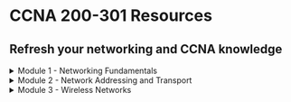 # CCNA 200-301 Resources

## Refresh your networking and CCNA knowledge

<details><summary>Module 1 - Networking Fundamentals</summary>
<p>	

# Table of Contents <a name="INDEX"></a>

1. [The OSI Model](#OSI)
2. [Network Devices](#NET)
3. [Cisco Three-Tier Network Design Model](#THREE)
4. [Cisco Two-Tier Network Design Model](#TWO)
5. [Spine-Leaf Topology](#SPINE)
6. [WAN Topologies](#WAN)
7. [SOHO Topologies](#SOHO)
8. [On-Premises and Cloud Deployments](#ONPREM)
9. [Interfaces and Cabling](#INTS)
10. [Troubleshooting Interfaces and Cabling](#TROUBLE)
11. [Review Question and Answers](#REV1)

![](/images/network1.jpg)

## The OSI Model <a name="OSI"></a> ([Back to Index](#INDEX))

## Quick Summary

<ins>Layer 7 - The Application Layer</ins>

* Delivers appropriately formatted payloads to the correct instance of an application
* Includes protocols such as HTTP, SMTP and DNS
* Information is called __data__

<ins>Layer 6 - Presentation Layer</ins>

* Converts data into different formats
* Compression and encryption handled here
* Includes formats such as MP3, JPEG and GIF
* Information is called __data__

<ins>Layer 5 - Session Layer</ins>

* Establishes and maintains communications
* Includes protocols such as PAP and RPC
* Uses requests and responses
* Information is called __data__

<ins>Layer 4 - Transport Layer</ins>

* Applies flow control and error detection and sequencing
* Includes protocols such as TCP and UDP
* Information is called __segments__

<ins>Layer 3 - Network Layer</ins>

* Responsible for logical addressing and routing
* Includes devices such as routers and Layer 3 switches
* Includes protocols such as IPv4, IPv6, IPX, OSPF and EIGRP
* Information is called __packets__

<ins>Layer 2 - Data Link Layer</ins>

* Defines how devices communicate over a network
* Responsible for managing physical addressing and switching (MAC addresses)
* Includes devices such as switches and bridges
* Includes protocols such as Ethernet, Frame Relay, Token Ring, PPP and CDP
* Information is called __frames__

<ins>Layer 1 - Physical Layer</ins>

* Defines how bits are passed over a medium
* Can be passed electronically, mechanically, optically or by radio signals
* Media includes coaxial cable, twisted-pair copper cable and fiber-optic cable
* Includes the connectors used to connect the cables to the devices
* Devices include NICs, hubs and repeaters
* Forward bits to the next hop in the network
* Inlcudes protocols such as Ethernet, USB and ADSL
* Information is called __bits__

## Application Layer

The Application Layer determines whether adequate resources exist for communication. It manages communications between apps and then directs data to the correct program

This layer is also responsible for converting data into a format that is usable by apps and directing data to the proper app window. If multiple instances exist, the layer will ensure that data is delivered to the corect app instance

Protocols used by the Application Layer include:

Protocol | Description
------------ | -------------
HyperText Transfer Protocol (HTTP) | Transfer web pages over the internet
File Transfer Protocol (FTP) | Transfer files over a network
Trivial File Transfer Protocol (TFTP) | Transfer files over a network
Dynamic Host Configuration Protocol (DHCP) | Assign IP addressing information to clients
Domain Name System (DNS) | Translate host names to IPs
Simple Mail Transfer Protocol (SMTP) | Send email messages
Post Office Protocol (POP3) | Receive email messages
Telnet | Create terminal connection to remote devices
Secure Shell (SSH) | Create a secure remote terminal connection to networked device

## Presentation Layer

The Presentation Layer is responsible for converting and representing the payload in different formats - eg. data-based, character-based, image-based, audio-based, video-based and more

Compression and encryption are often handled by this layer

Some formats used by the Presentation Layer include:

* Graphics Interchange Format (GIF)
* Joint Photographic Experts Group (JPEG)
* Motion Picture Experts Group (MPEG)
* QuickTime

## Session Layer

The Session Layer is responsible for establishing, maintaining and terminating data communications between apps or devices

Sessions are made up of requests and responses. The Session Layer identifies the data as belonging to a particular session and ensures that the requests and responses are sent back and forth between the two parties

Protocols that operate at the Session Layer include:

Protocol | Description
------------ | -------------
Password Authentication Protocol (PAP) | Authentication protocol that uses a simple user and password pair
Remote Procedure Call (RPC) | Allows clients to initiate a process that is executed on a remote server

## Transport Layer

The Transport Layer is responsible for error-free delivery of information between devices. It is also repsonsible for flow control and sequencing. The information traversing the Transport Layer is called a __segment__

Protocols that operate at the Transport Layer include:

Protocol | Description
------------ | -------------
User Datagram Protocol (UDP) | Provides connectionless, unreliable data transfer between networked computers
Transmission Control Protocol (TCP) | Provides connection-oriented, reliable data transfer between networked computers

## Network Layer

The Network Layer is responsible for logical addressing and routing on a network. Logical addressing methods include those defined by IPv4 and IPv6. The information traversing the Network layer is called a __packet__

Examples of protocols that are used at this layer include:

Protocol | Description
------------ | -------------
IPv4 | Used to uniquely identify devices on a network
IPv6 | Used to uniquely identify devices on a network
Open Shortest Path First | Link State-Routing Protocol
Enhanced Interior Gateway Routing Protocol (EIGRP) | Cisco created hybrid routing protocol

## Data Link Layer

The Data Link layer defines how devices communicate over a network. It is responsible for managing physical addressing and switching on a network. Physical (MAC) addresses are handled here. Information traversing the Data Link layer is called a __frame__

Data Link layer devices include switches and bridges

Switching is handled at the Data Link layer because switches use physical addresses to forward packets to the correct port

Some portions of the 802.11 wireless standard function at the Data Link layer and some portions at the Physical Layer

Protocols that operate at the Data Link layer include:

* Ethernet
* Frame Relay
* Point-to-Point Protocol (PPP)
* Cisco Discovery Protocol (CDP)

## Physical Layer

The Physical Layer defines how bits are passed over a medium. They can be passed electronically, mechanically, optically or by radio signals

Media can include:

* Coaxial cable
* Twisted-pair copper cable
* Fiber-optic cable

Physical layer includes the connectors used to connect the cables to the devices that operate at this layer. This layer passes bits between the Data Link layer and physical devices on a network

Examples of devices that operate at this layer are:

* Network Interface Cards (NIC)
* Hubs
* Repeaters

The devices that operate at the Physical Layer receive and forward bits to other devices without making any path determination about the bits. The devices simply forward the bits to the next hop in the network

Protocols that operate at the Physical Layer include:

* Ethernet
* Universal Serial Bus (USB)
* Asynchronous Digital Subscriber Line (ADSL)

## Network Devices <a name="NET"></a> ([Back to Index](#INDEX))

## Hubs

Hubs are multiport physical repeaters that are used to connect end-user workstations. An incoming frame is rebroadcast out __all other ports__ except the port it came in on. They are inexpensive devices that do not create separate broadcast and collision domains

Hubs do not make any forwarding decisions based on MAC address or IP address

A collision domain is a network segment where collisions can occur when frames are sent among the devices on that network segment

If 4 computers are connected to a hub, all 4 share the same bandwidth. Each device can only use a portion of the total bandwidth. Collisions can occur when frames are sent simultaneously by multiple computers attached to the hub

Ethernet devices rely on __Carrier Sense Multiple Access with Collision Detection (CSMA/CD)__ to mitigate collisions

With CSMA/CD a transmitting device listens on the network segment before it attempts to send data. If no transmissions are there, it sends data and listens to determine whether a collision occured. If a collision is detected, each transmitting device waits a random period of time before attempting to retransmit

Collision detection can function only when the devices do not attempt to transmit and receive at the same time.

Hubs are restricted to half-duplex mode meaning they cannot transmit and receive at the same time

## Bridges

Bridges use the MAC address of data recipients to deliver frames. Bridges maintain a forwarding database in which the MAC addresses of the attached hosts are stored.

When a packet is received by a bridge, the sender's MAC address is recorded in the forwarding database. If the address is also stored in the forwarding database, the packet will be sent directly to the recipient. If the address is not in the database, the packet is broadcast out all ports excluding the port it arrived on

Each host receives the packet and uses the MAC address to determine if it is for them

When the intended recipient responds to the packet, the bridge sends the reply directly to the original sender.

Bridges can be used to increase the number of collision domains - each port on a bridge creates a separate collision domain. They do not create separate broadcast domains - all devices connected to a bridge will reside in the same broadcast domain

## Switches

Switches can be used to provide network connectivity to endpoint devices. They can operate at Layer 2 or Layer 3. Layer 2 switches function similiarly to bridges. Layer 3 switches add routing functionality

Switches use information in the __data packet__ headers to forward packets to the correct ports. This results in fewer collisions, improved traffic flow and faster performance

Switches break a large network into smaller networks. Switches perform __microsegmentation__ of collision domains - this creates a separate dedicated network segment for each port

Layer 2 switches use physical addresses known as MAC addresses. They are used to carry out their primary responsibility of switching frames. Switches store known MAC addresses in a special area of memory known as the __Content Addressable Memory (CAM)__ table. The CAM table associates MAC addresses with the physical interface through which those addresses can be reached

When a switch receives a frame, it adds the source MAC to the CAM table. The switch then checks the CAM table to see if the destination MAC address is listed. If it is, it directs the frame to the appropriate port. If not, it broadcasts the frame out all ports except the port it arrived on

If 4 computers are connected to a switch, each computer will reside in its own collision domain. All 4 computers can send data to the switch simultaneously

Because switches forward broadcasts, all devices connected to a Layer 2 switch will reside within a single broadcast domain. Layer 3 switches can use VLANs to separate the broadcast domains

## Routers

Routers are used to forward packets between computer networks. Routers create separate broadcast domains. Devices connected to a router reside in a separate broadcast domain. A broadcast that is sent on one network segment attached to the router will not be forwarded to any other network

Layer 3 switches share many features and capabilities with routers

Routers make path decisions based on logical addresses such as IP addresses. Routers store IP address information in a routing table. The routing table is stored in a special section of memory known as the __Ternary CAM (TCAM) table__. The TCAM table is used to provide wire speed access to data for queries. The TCAM table can provide a non-exact match for a particular query

Routers can implement multiple TCAM tables - commonly used to facilitate the implementation of access control list (ACL) rules, Quality of Service (QoS) rules, etc...

When a router receives a packet, it forwards the packet to the destination network based on information in a routing table. 

If a router receives a packet that is destined for a remote network that is not listed in the table and neither a static default router nor a gateway of last resort has been configured, the packet is dropped and an ICMP Unreachable Error is sent to the interface it was received on

## Servers

Many different types of network servers and various functions associated with them. Servers can either be a specific piece of hardware or a software program - typically set up to provide specific services to a group of other computers on a network

Servers provide a centralized way to control, manage and distribute a variety of technologies - simple data files, applications, security policies, network addresses

Some examples of services include:

Server | Description
------------ | -------------
File Servers | Can configure a file server to allow users to access shared files/folders, used as a central storage location
Domain Servers | Manages resources that are available on the domain, used to configure access and security policies for users
Print Servers | Provides access to a limited number of printers to many computer users rather than a local printer for each PC
DHCP Servers | Automatically provide IP addresses to client computers, clients can connect to the server and automatically get an IP
Web Servers | Allows customers to access your company website, typically contain content that is viewable in a browser
Proxy Servers | Intermediary between browser and internet. When computers connect to the internet, the computer first connects to the proxy server. The proxy performs one of the following actions - forwards traffic, blocks traffic, returns cached webpage

## Endpoints

Endpoints are also known as hosts. Individual computing devices that access the services available on the network - could be a PC, PDA, laptop, thin client or terminal

Endpoints act as the user interface at which the user can access the data or other devices available on a network

## Next-Generation Firewalls and IPS Devices

Firewalls are devices that filter packets inbound from untrusted networks. Typically a firewall filters packets without analysis

Cisco Adaptive Security Appliances (ASAs) are next-generation, multifunction appliances that can provide firewall, virtual private network (VPN), intrusion prevention, and content security services

An IPS is a device that detects and can automatically mitigate network intrusion attempts - can determine whether a given packet might be malicious and can take various actions

## WAPs

WAPs are devices that enable wireless clients to connect to a wireless LAN (WLAN) - using radio frequency (RF) communication

WAPs are available in single-band or dual-band form. WAPs that are designed for modern versions of the IEEE 802.11 standard are typically dual-band WAPs

One band operates at 2.4GHz frequency while the other operates at 5GHz frequency

## Controllers

Controllers manage other network devices - including Cisco DNA Controller and wireless LAN controllers (WLCs)

Cisco DNA is a software-centric network architecture that uses a combination of Application Programming Interfaces (APIs) and a graphical user interface (GUI) to simplify network operations

Cisco DNA Controller is the central component of a Cisco Software-Defined Access (SDA) network - Cisco SDA is a Cisco developed means of building local area networks (LANs) by using policies and automation

Whereas autonomous WLANs required that each AP handle both traffic and management functions, Cisco Unified Wireless Networks use WLCs to centralize security configurations among APs and to provide mobility services at both Layer 2 and Layer 3

WLCs provide user authentication, RF management, security and policy enforcement and QoS to lightweight APs (LAPs). A LAP requires a WLC to function

If WLC becomes unavailable, the LAP will reboot and drop all client association until the WLC becomes available or until another WLC is found on the network

A LAP communicates over Lightweight Access Point Protocol (LWAPP) to establish two tunnels to its associated WLC - one tunnel for data and one tunnel for control traffic. Traffic sent through data tunnel is not encrypted. Traffic sent through control tunnel is encrypted

## Cisco Three-Tier Network Design Model  <a name="THREE"></a> ([Back to Index](#INDEX))

## The Core Layer

The Core Layer provides the fastest switching path in the network. It is commonly referred to as the network backbone and is primarily associated with low latency and high reliability

## The Distribution Layer

The Distribution Layer provides router filtering and interVLAN routing. Management ACLs and IPS filtering is typically implemented at distribution layer. The Distribution layer also serves as an aggregration point for access layer network links

Because the Distribution layer is the intermediary between the Access layer and Core layer, it is an ideal place to enforce security policies and perform tasks that involved packet manipulation. Summarization and next-hope redundancy are performed at this layer

## The Access Layer

The Access layer provides Network Admission Control (NAC) - NAC is a Cisco feature that prevents hosts from accessing the network if they do not comply with organizational requirements

NAC Profiler automates NAC by automatically discovering and inventorying devices attached to the LAN

This layer serves as a media termination point for servers and endpoints. The Access layer is an ideal place to perform user authentication and port security

The Access layer typically consists of OSI Layer 2 switches only - when packets must be routed, it is first sent to a L3 device in the distribution layer. Some designs employ L3 switches in the access layer which moves the demarcation between L2 and L3 switching to the access layer

## Cisco Two-Tier Network Design Model <a name="TWO"></a> ([Back to Index](#INDEX))

This model is sometimes referred to as the Collapsed-Core Network Design Model. The functionality of the core layer is collapsed into the distribution layer. The functionality of the core layer is provided by the distribution layer and a distinct core layer does not exist

The Distribution layer infrastructure must be sufficient to meet the design requirements

## Spine-Leaf Topology <a name="SPINE"></a> ([Back to Index](#INDEX))

Spine-Leaf topologies are generally seen in data centers more than organizations. Spine-Leaf topologies are two-tier, partial-mesh network architectures

Every lower-tier leaf switch connects to every top-tier spine switch. Leafs and spines are not connected to one another

Spine switches connect to the network backbone. If link oversubscription occurs, a new spine switch can be added and connections to every leaf switch can be established. Leaf switches connect to nodes such as servers. When port capacity becomes a problem with addition of new servers, a new leaf can be added and connections to every spine switch can be established

Because spines have connections to every leaf, the scalability of the fabric is limited by the number of ports on the spine node and not by the number of ports on the leaf node

Redundant connections between a spine and leaf pair are unnecessary because the nature of the topology ensures that each leaf has multiple connections to the network fabric - each spine requires only a single connection to each leaf node

Spine and leaf nodes create a scalable network fabric that is optimized for east-west data transfer - typically traffic between an application server and its supporting data services (databases, file servers)

Spine-leaf enables nonlocal traffic to pass from any ingress leaf interface to any egress leaf interface through a single, dynamically selected spine node

Because every traffic flow must pass through no more than two network hops, throughput and latency become much more even and predictable

## WAN Topologies <a name="WAN"></a> ([Back to Index](#INDEX))

A WAN (Wide-Area Network) is a network that covers a large geographical area. A WAN is spread across multiple cities or countries for example the Internet

Geographically dispersed LANs are typically connected together by a WAN. WAN connectivity is generally supplied by a service provider. Customers can connect LANs by tunneling traffic securely over the WAN, often via a site-to-site VPN. ISPs routers and switches are invisible to the customer LAN

Older WAN technologies include T1 and T3 leased lines which provide point-to-point connectivity. Frame Relay and Asynchronous Transfer Mode (ATM) provide point-to-multipoint connectivity

Newer WAN technologies include Multiprotocol Label Switching (MPLS) and Metro Ethernet

## SOHO Topologies <a name="SOHO"></a> ([Back to Index](#INDEX))

SOHO stands for Small Office/Home Office which is a small LAN or WLAN with one or more computers.

LAN or WLAN is connected to a service provider network typically over satellite, Digital Subscriber Line (DSL), cable and fiber to the Internet. Satellite and DSL are older/slower technologies. Cable and fiber are faster technologies

## On-Premises and Cloud Deployment <a name="ONPREM"></a> ([Back to Index](#INDEX))

On-premise deployments involved purchasing, configuring and maintaining the deployment at the local level. The organization has full control over the network but it does increase the costs

Cloud deployments are owned/maintained by cloud hosting providers. The provider has control over both hardware and software. Some of the noted benefits are:

* It has a lower upfront cost
* No hiring or training is required

There are also downsides which include:

* Requires monthly usage fee
* Less likely to offer an organization more customization and control

Cloud deployments have decreased operational costs but can increase risks. When the internet service is interrupted, access to resources is also interrupted and confidential data might be stored on a third-party server

The National Institute of Standards and Technology (NIST) defines three service models:

1. Software as a Service (SaaS)
2. Platform as a Service (PaaS)
3. Infrastructure as a Service (IaaS)

### Software as a Service (SaaS)

SaaS enables a consumer to access applications that are running in cloud infrastructure - it does not enable the consumer to manage the cloud infrastructure or configure the provided apps

SaaS exposes the least amount of consumer's network to the cloud and the least likely to require changes to the consumer's network design. A company uses SaaS when it licenses a service provider's office suite and email service and delivers it to end users through a browser

SaaS providers use an Internet-enabled licensing function, a streaming service, or a web app to provide users with software that could otherwise be used locally

Web-based email clients are examples of Saas including:

* Microsoft Office 365
* Google Drive
* iCloud

### Platform as a Service (PaaS)

PaaS provides a consumer with a bit more freedom than SaaS - it enables the consumer to install and possibly configured provider-supported apps in the cloud infrastructure

Companies that use a provider's deployment tools or API to deploy specific cloud-based applications or services is using PaaS. An organization could use a third party's MySQL database and Apache services to build a cloud-based customer relationship management platform (CRM)

### Infrastructure as a Service (IaaS)

IaaS provides the greatest degree of freedom by enabling a consumer to provision processing, memory, storage, and network resources within the cloud infrastructure. It also enables a consumer to install OSs and applications but cloud infrastructure remains under the control of the service provider

Companies use IaaS when it hires a service provider to deliver cloud-based processing and storage that houses multiple physical or virtual hosts that can be configured in a variety of ways

Suppose a company wants to establish a web server farm by configuring multiple Linux Apache MySQL PHP (LAMP) servers. The company could save hardware costs by virtualizing the farm and using a provider's cloud service to deliver the physical infrastructure and bandwidth for the virtual farm

Control over the operating system, software and server configuration would remain the responsibility of the organization but control of the physical infrastructure and bandwidth would be the responsibility of the service provider

Another example of IaaS is using a third party's infrastructure to host corporate DNS and DHCP servers

## Interfaces and Cabling <a name="INTS"></a> ([Back to Index](#INDEX))

Cisco routers support a variety of physical interfaces. Cisco offers fixed-configuration routers and modular routers. Fixed-configuration routers have limited number of integrated interfaces and do not support additional interfaces - makes them suite for SOHO implementations. Modular routers generally come with a small number of integrated LAN interfaces but offer expansion slots

### Copper Cables

Copper wires are used to transmit data as electrical signals. Ethernet, Token Ring, Copper Distributed Data Interface (CDDI) networks all use copper cabling to transmit data

Most modern Ethernet networks use copper unshielded twisted-pair (UTP) cables. These cables are inexpensive, easy to install and support speeds of up to 1Gbps but should be no more than 100 meters in length. UTP cables are segregated into different category ratings

Minimum rating of Cat3 is required to achieve a data transmission of up to 10Mbps - also known as 10BaseT Ethernet

Minimum rating of Cat5 is required to achieve data of 100Mbps - known as Fast Ethernet or 10BaseTX Ethernet or 1Gbps which is known as Gigabit Ethernet or 1000BaseT Ethernet

Coaxial cables support longer segment runs than UTP cables but most modern networks no longer use coaxial cables

### Connecting UTP with RJ-45

UTP cables contain 4 pairs of colour-coded wires:

1. white/green and green
2. white/blue and blue
3. white/orange and orange
4. white/brown and brown

The 8 wires must be crimped into the 8 pins within an RJ-45 connector. The pins in the RJ-45 connector are arranged in order from left to right

In a typical Ethernet or Fast Ethernet cabling scheme, the wires that are connected to Pins 1 & 2 transmit data and the wires connected to Pins 3 & 6 receive data

Gigabit Ethernet transmits and receives data on all 4 pairs of wires

There are 2 different Telecommunications Industry Association (TIA) wire termination standards for an RJ-45 connector - T568A & T568B

The T568A standard is compatible with Integrated Services Digital Network (ISDN) cabling standards

The T568B standard is compatible with a standard established by AT&T

Wires used for transmit and receive in one standard are inverse in the other

The T568A Standard:

* uses the white/green and green wires for Pins 1 & 2
* uses the white/orange and orange wires for Pins 3 & 6

The T568B Standard:

* uses white/orange and orange wires for Pins 1 & 2
* uses white/green and green wires for Pins 3 & 6

The white/blue and blue and white/brown and brown wires are typically connected to the same pin regardless of standard

### Understanding Straight-Through and Crossover Cables

There are times when you should use T568A on one side and T568B on the other side. A crossover cable uses a different standard at each end - used to connect two workstations, two switches, two routers over the same cable or any of the same two devices

Dissimiliar Ethernet devices such as router and switch, switch and workstation must be connected with a straight-through Ethernet cable - uses the same pinout standard at each end

If two dissimiliar devices are connected with a straight-through, the transmit pair on one end is connected to the receive pair on the other. If two similiar devices are connected with a straight-through, the transmit pins on one end are connected to the transmit pins on the other which means no communication

Because Gigabit Ethernet uses all 8 wires of a UTP cable, the crossover pinout for a cable that is to be used over a Gigabit connection is slightly more complex than an inverse T568-standard

In addition to inverting the transmit/receive wires, the white/blue and blue wires on one end should be inverse to the white/brown and brown wires on the other end

### Serial Cables

Serial cables are also copper cables but are not commonly used anymore. Most service provider equipment has transitioned to Ethernet and fibre-optic cables

Cisco devices support five types of serial cables. Most commonly used serial cable is a 25-pin EIA/TIA-232 cable with a DB-25 conenctor at the end.

One end of a serial cable is the Data Communications Equipment (DCE) end and the other is the Data Terminal Equipment (DTE) end. The DCE end provides clocking to the DTE end - if clock rate is not configured on the DTE end, physical connectivity cannot be established

### Fibre-Optic Cables

Fibre-optic cables transmit data as pulses of light. These cables are not susceptible to radio frequency interference (RFI) or electromagnetic interference (EMI)

Implementing fibre-optic cables can be useful in buildings that contain sources of electrical or magnetic interferences. Fibre-optic cables are also useful for connecting buildings that are electrically compatible

Fibre-optic supports greater bandwidth and longer segment distances - commonly used for network backbones and high-speed data transfer. They can be used to create Fibre Distributed Data Interface (FDDI) LANs - 100Mbps dual-ring LANs

Cisco devices do not require fibre-optic cable connections to communicate with each other

Fibre-optic cost a lot more than copper UTP, shielded twisted-pair (STP) or coaxial cables

### Fibre-Optic Cable Types

There are two main types of Fibre-Optic cables:

1. Multimode Fibre (MMF)
2. Single-Mode Fibre (SMF)

<ins>__MultiMode Fibre__</ins>

MMF can use a 62.5 micron core and wavelength of 850 nanometers. They are typically used for distances less than 2km

When light is transmitted through a fibre-optic cable, light is only propogated by the fibre core at certain angles or modes. The light transmitted into the core of an MMF cable is typically in the 850-nm or 1300-nm frequency range

Because MMF has a relatively large core that permits many different angles of light, the signal becomes dispersed over great distances - this dispersion effectively limits the usable distance of MMF to 2km

MMF is typically used in campus designs that require at least 1Gbps of bandwidth and network runs that are less than 2km

<ins>__Single-Mode Fibre__</ins>

SMF typically uses a 9-micron core. Light transmitted into the core is typically in the 1310nm or 1350nm frequency range

Because SMF has a small core that permits very few angles of light, the signal does not become very dispersed over great distances - enables network runs of 80km or more

Typically used in campus designs that require at least 10Gbps of bandwidth and network runs that are greater than 2km

### Fibre-Optic Cable Connections

Older cables use ST and SC connectors. Older ST connector is round, spring-loaded connector. SC connector is square-shaped that snaps into its receptacle. SC is available in both single and duplex variables

Newer fibre-optic cables can also use LC or MT-RJ connectors

LC connectors are small form factor connectors that are available in both single and duplex varieties. They snap into their receptacle and are half the size of SC connectors

MT-RJ connectors look like miniature RJ-45 Ethernet copper connectors. They provide duplex interface in a single connector

### PoE

PoE provides in-line power for connected IP phones and WAPs over the same cable that varries voice and data traffic. PoE eases VoIP and WLAN implementations because you are not limited to installing devices next to existing power sources - as long as there is a network jack, the device can draw power from the network cable

A Cisco Catalyst switch can provide power to both Cisco and non-Cisco devices that support either IEEE 802.3af standard, the IEEE 802.3at standard or the Cisco prestandard method

For a Catalyst switch to succesfully provide power, both the switch and device must support the same PoE method. After a common PoE method is determined, CDP messages are sent between Catalyst switches and Cisco devices can further refine the amount of allocated power

802.3af standard divides power requirements into the following classes:

* Class 0: 0.44 - 12.94W
* Class 1: 0.44 - 3.83W
* Class 2: 3.84 - 6.49W
* Class 3: 6.49 - 12.95W

Class 0 is the default PoE level - devices classified as such will draw as much power as they need

The 802.3at PoE Plus standard adds a fourth class, Class 4, which is used for high-power PoE devices - class 4 provides 12.95W to 25.50W of power

Cisco Catalyst switches monitor and police PoE ports. If a device attempts to draw more power than a port is configured to provide, a syslog message is issued and port shutdown and enters the error-disabled state

## Troubleshooting Interfaces and Cabling <a name="TROUBLE"></a> ([Back to Index](#INDEX))

### Excessive Noise

Excessive Noise is a problem that can cause tranmissions errors. Noise errors are caused by a physical media problem. A damaged cable or wrong cable type could cause excessive noise errors to occur

Excessive noise errors are detectable by viewing output from the __show interfaces__ command - a high number of Cyclic Redundancy Check (CRC) errors along with a low number of collisions can indicate noise issues

NOTE: INSERT IMAGES

### Collisions

Too many collisions can cause network congestion due to packets being retransmitted as a result of the collisions

Malfunctioning NICs in hosts can cause jabber on the network which causes collisions. Too many devices on one network can also cause collisions and duplex mismatch errors between devices can cause collisions

Resolving collision errors may involve:

* Replacing NICs in client computers
* Creating additional network segments
* Reconfigurating duplex settings

Number of collisions that occur on an interface can be viewed using the __show interfaces__ command - high number of collisions could indicate transmission problems on the network

NOTE: INSERT IMAGES

### Late Collisions

A late collision is a collision that occurs after the 512th bit (64th byte) of a frame that has been transmitted. The amount of time it takes to sends the first 512 bits of a frame is dependent on the network technology:

* 51.2 microseconds to send 512 bits over a 10-Mbps Ethernet segment
* 5.12 microseconds to send 512 bits over a 100-Mbps Ethernet segment

Late collisions can occur as a result of:

* Duplex mismatch errors
* Network segment that extends farther than the cable length supports

Number of late collisions that occur on an interface can be viewed via __show interfaces__ command - show under the late collisions counter

NOTE: INSERT IMAGES

### Duplex Mismatch

Duplex mismatch errors can cause a number of problems:

* Intermittent connectivity
* Performance problems
* High number of collisions
* Late collisions

Duplex mismatch occurs when the ends of a network link are configured with different duplex settings - both ends need to be configured with the same duplex setting

One symptom of mismatch is the half-duplex side will report late collisions. The full duplex side will report runts, frame check sequences (FCS) and alignment errors

Duplex mismatches can sometimes be difficult to diagnose. If you suspect that a duplex mismatch error is causing network problems, use the __status__ parameter of the __show interfaces__ command - this verifies the duplex settings for all interfaces on a device

NOTE: INSERT IMAGES

The __a-__ indicates autonegotiation. Autonegotiation is a method of electrical signaling between interfaces to enable the automatic configuration of speed and duplex settings on an interface

If one side of the link is statically configured, the autonegotiation-enabled side will attempt to operate at the fastest speed supported - the speed field for autonegotiated port will display auto

Setting autonegotiation on only one side of a link can cause configuration problems on the link - it is not possible to statically configured the duplex settings of a port unless the port speed is statically configured first

### Speed Mismatch

Speed mismatch errors can prevent an interface from sending and receiving traffic. A speed mismatch occurs when one end of a network link is configured to use a different speed than the other end - the link between the two would not be able to be established and remain in a down state

You can explicitly configure the speed setting on an interface or autonegotiate it - you are allowed to have one end autonegotiate and one statically configured

In the case where one is static and one is autonegotiated, the autonegotiating port can identify the other port link's speed by the eletrical signal sent by the port

Prevent a speed mismatch from occuring by ensuring that at least one end of a link is configured to autonegotiate the speed settings

NOTE: INSERT IMAGES

### Understanding the OSI Model to Troubleshoot Networks

There are 3 main techniques for troubleshooting using the OSI Model:

1. Bottom Up 
2. Top Down
3. Divide and Conquer

### Bottom Up Troubleshooting Technique

The Bottom Up Technique starts at the Physical layer of the OSI model and works through each layer upward. Typically start troubleshooting by checking the cable is plugged in correctly then check and verify the network card, then IP address, etc...

### Top Dowm Troubleshooting Technique

The Top Down Technique starts at the Application layer of the OSI model and works through each layer downward. Typically start troubleshooting by examining or restarting the network apps

### Divide and Conquer Technique

The Divide and Conquer Technique starts at the Network layer and works either up or down the model depending on the outcome of different tests

NOTE: INSERT IMAGES

### Troubleshooting Physical Layer Connectivity

To troubleshoot the Physical layer, begin by verifying that physical connectivity exists between the router and ISP. There are several ways to verify physical connectivity:

* First, simply examine the cable
* Second, connect to the router and issue the __show interfaces__ command

When issued without parameters, the __show interfaces__ command displays information about each of the interfaces. An interface status of up indicates that the physical interface is working properly. An interface status of down indicates the presence of a Layer 1 issue

Examples of Layer 1 issues include:

* A faulty interface
* A broken cable
* An incorrect cable

You should use a crossover cable to connect the Ethernet interfaces of two similiar devices
You should use a straight through cable to connect two dissimiliar devices

If the interface is in the administrative down state, issue the __no shut__ command

The __show interfaces__ command provides stats that can help diagnose other Layer 1 problems. Many CRC errors on an interface could be indicative of a bad cable. A high number of input/output queue drops could indicate that the router hardware is unable to efficiently process the volume of traffic being sent to the router

Some Cisco configuration mistakes can create Physical layer problems. The DCE end of a serial connection provides clocking information to the DTE end. If the correct clock rate is not set on the DTE interface, physical connectivity cannot be established. You can use the __show controllers serial__ command to determine which end

Ethernet interfaces require that the duplex configuration matches on each end of the link - either full-duplex or half-duplex. Full Duplex means data is being sent from one pair of wires and received by using a different pair of wires which prevents collisions from occuring and enables both ends of a link to transmit and receive information simultaneously

Most modern devices automatically negotiate the duplex settings for Ethernet, FastEthernet and GigabitEthernet interfaces. Duplex mismatches can still occur if the duplex command is manually configured with different nodes on each end. If a high number of collisions are displayed in the output of the __show interfaces__ command, a duplex mismatch could be it

The speed of an interface is also automatically negotiated on modern devices - a Full Duplex Gig interface that is connected to a Full Duplex Fast interface will negotiate a speed of 100Mbps. If the speed command is issued on each side of the link and the speeds do not match, no link is established

A Fast interface that is manually configured to a speed of 100Mbps will not link with a Gig interface that is manually configured to a speed of 1000Mbps

Cisco recommends manually configuring speed and duplex settings on links to devices that are not likely to change or be moved. For most devices automatic negotiation of speed and duplex should be allowed to occur

### Troubleshooting Data Link Layer Connectivity

The __show interfaces__ command is also good for verifying the Data Link Layer components. A Layer 2 protocol is required to transmit information from one interface to another. Protocols that operate at the Data Link layer include:

* Ethernet
* PPP
* High-Level Data Link Control
* Frame Relay


The Line Protocol which is the Data Link layer protocol is in the up state. The Layer 2 protocol must match on each end of a link for connectivity to be established

An interface status of up combined with a line protocol status of down indicates the presence of a Layer 2 problem

Some examples of Data Link layer problems include:

* Mismatched encapsulation between linked serial interfaces
* Clocking errors
* Lack of keepalive messages

Verify the Layer 2 encapsulation method by examining the __show interfaces__ command. By default, a Cisco serial interface is configured to use HDLC encapsulation

The __show interfaces__ command is useful for verifying maximum transmission unit (MTU) configured on an interface. The MTU is the largest frame a device can transmit - sometimes also used to describe the largest packet that a router can forward

The default MTU for an Ethernet frame is 1500 bytes. Because an IP packet has a 20 byte header, the largest IP payload that can be carried in an Ethernet frame is 1480 bytes

If a frame exceeds the MTU of a link, the frame will be fragmented if possible or discarded if the DO-NOT-FRAGMENT bit is set

### Troubleshooting Network Layer Connectivity

Troubleshooting Layer 3 is the most involved task in troubleshooting router connectivity. Network Layer troubleshooting requires the verification of correct IPv4 and IPv6 network addressing - must understand IPv4 and VLSM and IPv6 addressing

Network Layer troubleshooting might involve the examination of routing tables and routing protocol configurations or default gateway configurations

## Review Questions <a name="REV1"></a> ([Back to Index](#INDEX))

<ins>Review Question 1</ins>

How do spines and leafs connect in a spine-leaf topology?

1. Each leaf must connect to every spine
2. Each leaf must connect to at least two spines
3. Each spine must connect to every other spine
4. Each leaf must connect to every other leaf

<details><summary>Review Question 1 Answer</summary>
<p>
	
The answer is __1__

Explanation:

In a spine-leaf topology, each leaf must connect to every spine. In addition, each spine must connect toe very leaf. A spine-leaf topology is a two-tier network architecture in which every lower-tier leaf switch connects to every top-tier spine switch. However, leafs and spines are not connected to each other

</p>
</details>

<ins>Review Question 2</ins>

Which of the following cloud computing service models provides the least management control to the consumer?

1. IaaS
2. PaaS
3. SaaS

<details><summary>Review Question 2 Answer</summary>
<p>
	
The answer is __3__

Explanation:

SaaS is the cloud computing service model that provides the least management control to the consumer. It enables a consumer to access applications that are running in the cloud infrastructure but does not enable the consumer to manage the cloud infrastructure or configure the provided applications
	
</p>
</details>

<ins>Review Question 3</ins>

An interface has a status of up combined with a line protocol status of down. At which of the following layers does the problem most likely exist?

1. at the Physical Layer
2. at the Data Link Layer
3. at the Network Layer
4. at the Transport Layer


<details><summary>Review Question 1 Answer</summary>
<p>
	
The answer is __2__

Explanation:

An interface status of up combined with a line protocol of down most likely indicates the presence of a L2 problem. Examples of L2 problems include mismatched, encapsulation between serial links, clocking errors, lack of keepalive messages. 
	
</p>
</details>

</p>
</details>

<details><summary>Module 2 - Network Addressing and Transport</summary>
<p>	

## NOTE: This module skips over some subnetting information as it is assumed you know it by now. If you need a refresher, please click [here](https://www.google.com)

# Table of Contents <a name="INDEX2"></a>

1. [Summary](#SUMMARY)
2. [Layer 2 Addressing](#L2ADD)
3. [Layer 3 Addressing](#L3ADD)
4. [Differences Between IPv4 and IPv6](#DIFF46)
5. [Differences Between IPv4 and IPv6 Headers](#DIFFHEADERS)
6. [IPv6 Address Composition](#IPV6COMP)
7. [IPv6 Prefixes](#IPV6PREFIX)
8. [IPv6 Address Types](#IPV6TYPES)
9. [Global Unicast Addresses and Route Aggregration](#GLOBUNI)
10. [EUI-64 Interface IDs](#EUI64ID)
11. [Stateful and Stateless Address Configuration](#STATEADD)
12. [Using IPv6 in an IPv4 World](#IPV4WORLD)
13. [Verifying Layer 3 Addressing](#VERL3)
14. [Layer 4 Addressing](#L4ADDRESSING)
15. [Review Questions](#REV2)

![](/images/network2.jpg)

## Summary <a name="SUMMARY"></a> ([Back to Index](#INDEX2))

Addresses are used to send messages between communicating devices at Layer 2, Layer 3 and Layer 4 of the OSI model. Communication on Ethernet networks use 48-bit MAC addresses at Layer 2. MAC addresses are assigned by manufacturer and cannot typically be changed.

IPv4 and IPv6 are predominantly used on Ethernet networks at Layer 3. IPv4 addresses have 32 bits and IPv6 addresses have 128 bits

UDP and TCP port numbers are used to determine services at Layer 4. UDP is a connectionless protocol while TCP is a connection-oriented protocol

## Layer 2 Addressing <a name="L2ADD"></a> ([Back to Index](#INDEX2))

Layer 2 addresses are created and assigned to devices when the device is manufactured. They have a combination of a manufacturing code assigned by the IEEE and a unique code to each unit.

The addresses are encoded in the hardware of each device commonly referred to as Burned In Addresses (BIA) and cannot be changed. Many devices allow the user to configure an alternate address in addition to the BIA. The Layer 2 address is part of each physical device

### Ethernet Overview

When two devices send data simultaneously, a collision occur - both devices wait a random amount of time before attempting to resend,  When many devices are connected to one or more hubs to form a large collision domain, collisions are more likely to occur. Switches divide collision domains so collisions are less likely to occur

Full-duplex Ethernet networks do not use any method to control media access - devices configured for full-duplex operation can simultaneously send and receive data. Because Full-duplex devices can send data as soon as they are ready, CSMA/CD is not required

Switches are capable of full or half duplex operations while hubs can only operate in half duplex mode

### Ethernet Frames

An Ethernet Frame typically consists of seven fields in the following order:

1. A 7-byte preamble field
2. A 1-byte start-of-frame (SOF) field
3. A 6-byte destination address field
4. A 6-byte source address field
5. A 2-byte type field
6. A data field in the range from 46 through 1500 bytes
7. A 4-byte Frame Check Sequence (FCS) field

The first 5 fields are known as the __Ethernet Header__

* The __Preamble__ field is used to notify receiving hosts that a frame is being sent
* The __SOF__ field is used for synchronization with other hosts on the LAN
* The __Destination Address__ field contains the MAC address of the host which the data is intended for
* The __Source Address__ field contains the MAC address of the host sending the data

The major difference between an Ethernet header and an 802.3 header is the 2-byte field that ends each header. An Ethernet header contains a 2-byte length field that stores the number of bytes that are contained in the frame's data field. An 802.3 header uses a type field to indicate the protocol that is intended to receive the frame's data after processing

In both Ethernet and 802.3 frame formats, a __payload__ field of a size in the range from 46 to 1500 bytes follow the header. An 802.3 frame stores both an 802.2 header and its payload in that field. An Ethernet frame contains only the payload in the equivalent field

Both 802.3 and Ethernet frames end with an FCS field. The FCS field is a 4-byte cyclic redundancy check (CRC) that is intended to enable a frame's receiver to determine whether the frame has been corrupted in transit - the FCS is calculated based on the value of every other field in the frame

### MAC Addresses

MAC addresses are written in hexadecimal format. A MAC address is composed of six 8-bit octets or bytes for a total of 48 bits of data in the entire address.

The most significant bytes are at the beginning and are transmitted first. Bytes decrease in significance as you move through the address to the least significant octet at the end.

The first three octets represent the Organizationally Unique Identifier (OUI) which is assigned by the IEEE to identify the manufacturer. The last three octets represent the unique NIC-specific identifier assigned to the device

The significance of each octet follows the same rule of the overall address - most significant bit on the left, least significant bit on the right. When transmitted, a bit differs from a byte in that the least significant bit of a byte is transmitted first

The two least significant bits of the most significant byte of a MAC address are used as indicator flags. The least significant bit of the most significant byte is where a MAC address is designated as __unicast__ or __multicast__ - 0 means unicast and 1 means multicast

The second least significant bit is used to designate whether the MAC address is globally administered by IEEE and carries an OUI or is locally administered - O means OUI and 1 means Locally Administered

## Layer 3 Addressing <a name="L3ADD"></a> ([Back to Index](#INDEX2))

Layer 3 addresses are assigned to devices that use IP to exchange data on a network. IP is a route protocol

Routed protocols define the way information is packaged and sent from one network to another. They do not determine the path from source to destination - that is handled by routing protocols. Routed protocols simply address the packet of information and allow the routing protocols to determine the path

The purpose of Layer 3 addresses is to pinpoint the location of a device in the network. Layer 3 addresses assigned by network administrators to a particular device. Addresses can be reused when a device is upgraded or removed

There are two categories of IP addresses:

* Public
* Private

Public IPs are globally unique addresses that are assigned by IANA to large companies and ISPs. Private IPs are locally unique addresses that are not routable over public networks but are used in internal networks

### IPv4 Overview

IPv4 supports:

* Unicast
* Multicast
* Broadcast

A basic IPv4 header without options is 20 octets - 20 bytes or 160 bits. The header contains the following:

* Version - 4 bit field specifying IP version (v6 or v4)
* IP Header Length (IHL) - 4 bit field specifying number of 32-bit sections (words) in the header
* Type of Service - 9 bit field indicating the importance of a packet by specifying the quality of service desired
* Total Length - 16 bit field indicating number of bytes/octets in entire IP packet
* Identification - 16 bit field identifying the current packet and used to reassemble packet fragments
* Flags - 3 bit field used to control fragmentation
* Fragment Offset - 13 bit field indicating the position of data in a fragmented paccket so reassembled correctly
* Time To Live (TTL) - 8 bit field acting as countdown timer and discarded when it reaches zero
* Protocol - 8 bit field specifying upper-layer protocol that should process the packet after IP processing
* Header Checksum - 16 bit field used to verify the integrity of the IP header
* Source Address - 32 bit field specifying source IP
* Destination Address - 32 bit field specifying destination IP
* Options - variable length field that specifies other assorted IP options such as security and source routing parameters

Data is part of the IP packet but not part of the header

Because an IP is a 32 bit number, the range of possible values is limited to 2^32 unique addresses - some IP ranges are set aside for specific purposes

<ins>Loopback Addresses</ins>

All addresses in the 127.0.0.0/8 network are reserved for testing purposes

<ins>Private IP Addresses</ins>

10.0.0.0/8, 172.16.0.0/12 and 192.168.0.0/16 are not routable across the Internet but NAT can be used to translate private IPs to public IPs

<ins>Automatic Private IP Addresses (APIPA)</ins>

169.254.0.0/16 addresses are __link-local__ private addresses randomly generated when client cannot obtain IP via DHCP

<ins>Multicast Addresses</ins>

224.0.0.0/4 addresses are used to send a single stream of data to multiple devices
224.0.0.1 multicast address is the all hosts address (sends multicast to all hosts on a subnet)

<ins>Global Broadcast Address</ins>

255.255.255.255 is used to send data to every computer on a network or subnet

### Classful Networks

Classes A, B and C are available for commercial use
Class D addresses are used for multicast traffic
Class E addresses are reserved for experimental purposes only

IP addresses consist of two parts:

* Network portion
* Host portion

1. Class A - start with 0, first octet ranges from 1 through 127
2. Class B - start with 10, first octet ranges from 128 through 191
3. Class C - start with 110, first octet ranges from 192 through 223
4. Class D - start with 1110, first octet ranges from 224 through 239
5. Class E - start with 1111, first octet ranges from 240 through 255

The following are valid IP addresses in each of the classes available for commercial use as defined by RFC 1918:

* Class A 10.0.0.0 through 10.255.255.255
* Class B 172.16.0.0 through 172.31.255.255
* Class C 192.168.0.0 through 192.168.255.255

### Subnetting

Subnetting is a technique used to divide a network into smaller subnets. All devices on a network that belong to a given subnet have a common number in the network portion and a unique host.

The following list displays the most commonly used subnet mask conversions

* /8 = 255.0.0.0
* /16 = 255.255.0.0
* /17 = 255.255.128.0
* /18 = 255.255.192.0
* /19 = 255.255.224.0
* /20 = 255.255.240.0
* /21 = 255.255.248.0
* /22 = 255.255.252.0
* /23 = 255.255.254.0
* /24 = 255.255.255.0
* /25 = 255.255.255.128
* /26 = 255.255.255.192
* /27 = 255.255.255.224
* /28 = 255.255.255.240
* /29 = 255.255.255.248
* /30 = 255.255.255.252

Subnetting and route summarization can work together so that a network can efficiently use registered IP addresses and so that the routers are able to minimize routing table information and routing update traffic

Route summarization enables a router to advertise multiple contiguous subnets as a single larger subnet. Summarization combines several smaller subnets into one large subnet

Route summarization is most efficient when subnets can be summarized within a single subnet boundary and are contiguous - all of the subnets are consecutive

For example, if a router is connected to:

* 123.45.67.64/30
* 123.45.67.68/30
* 123.45.67.72/30
* 123.45.67.76/30

This can be summarized as a contiguous network and advertised as the 123.45.67.64/28 subnet

### Automatic IP Address Configuration

IPv4 addresses and subnet masks can be:

* Manually configured
* Automatically assigned by a DHCP server
* Automatically assigned to a host by itself

Very small networks can be easily managed by an administrator who manually allocates IP addresses to devices as needed but DHCP configuration makes more sense for networks in which manual assignment could produce significant admin overhead

## Differences Between IPv4 and IPv6 <a name="DIFF46"></a> ([Back to Index](#INDEX2))

IPv6 offers several improvements over IPv4:

* Simplified header
* Native IP Security protocol support 
* Improved route aggregration

IPv6 offers all of the following features:

* Uses a 128 bit address space (more unique addresses for future expansion)
* Automatically configures addresses usign ICMPv6 or DHCPv6
* Does not require NAT and PAT in order to converse addresses
* Native implements IPSec
* Relies on Transport layer protocols instead of header checksums for data integrity
* More efficient route aggregration by using multiple prefixes

## Differences Between IPv4 and IPv6 Headers <a name="DIFFHEADERS"></a> ([Back to Index](#INDEX2))

An IPv4 header contains the following fields:

* Version - 4 bit field specifying IP version (v6 or v4)
* IP Header Length (IHL) - 4 bit field specifying number of 32-bit sections (words) in the header
* Type of Service - 9 bit field indicating the importance of a packet by specifying the quality of service desired
* Total Length - 16 bit field indicating number of bytes/octets in entire IP packet
* Identification - 16 bit field identifying the current packet and used to reassemble packet fragments
* Flags - 3 bit field used to control fragmentation
* Fragment Offset - 13 bit field indicating the position of data in a fragmented paccket so reassembled correctly
* Time To Live (TTL) - 8 bit field acting as countdown timer and discarded when it reaches zero
* Protocol - 8 bit field specifying upper-layer protocol that should process the packet after IP processing
* Header Checksum - 16 bit field used to verify the integrity of the IP header
* Source Address - 32 bit field specifying source IP
* Destination Address - 32 bit field specifying destination IP
* Options - variable length field that specifies other assorted IP options such as security and source routing parameters

An IPv6 header exists in two forms:

* Main Header (similiar to IPv4 header)
* Extensions Header

The IPv6 Main Header contains the following fields:

* Version - same name and function as IPv4 header field
* Traffic Class - functions the same as the IPv4 Type of Service field
* Flow Label - new IPv6 Main Header field used to label packets for special handling
* Payload Length - functions the same as the IPv4 Total Length field
* Next Header - functions the same as the IPv4 Protocol field
* Hop Limit - functions the same as the IPv4 TTL field
* Source Address - same as IPv4 header
* Destination Address - same as IPv4 header

## IPv6 Address Composition <a name="IPV6COMP"></a> ([Back to Index](#INDEX2))

IPv6 address consists of 32 hexadecimal characters representing a 128 bit binary value. IPv6 addresses can be separated into eight 4 character quartets separated by colons

Each hexadecimal character in a quartet represents a 4 bit binary value and each quartet in an IPv6 address could be expressed as 16 binary digits

### Abbreviating IPv6 Addresses

You can omit the leading zeroes in each quartet of an IPv6 address. For example:

	The address 0001:0003:0003:0040:0050:0066:0777:0ABC can become 1:2:3:40:50:66:777:ABC

However, you cannot remove trailing zeroees as that would change the value of the quartet

You can also abbreviate IPv6 addresses by representing either a single quartet or consecutive quartets of all zeroes as a double colon. For example:

	The address 1234:5678:0000:0000:0000:0000:0000:9ABC can become 1234:5678::9ABC

You can only use the double colon abbreviation once in an IPv6 address -if multiple sets of zeroes are present the longest set should be replaced

## IPv6 Prefixes <a name="IPV6PREFIX"></a> ([Back to Index](#INDEX2))

IPv6 addresses consist of two distinct segments:

* Prefix
* Interface ID

The Prefix is the __network portion__ of the address
The Interface ID is the  __host portion__ of the address

Because IPv6 is large, some IPv6 prefixes can contain multiple subprefixes which are similiar to IPv4 subnets - subprefixes can make route aggregration simpler

Route Aggregration is the process of grouping routes with common addresses together under a single prefix to minimize the size of a routing table and increase router efficiency

## IPv6 Address Types <a name="IPV6TYPES"></a> ([Back to Index](#INDEX2))

IPv4 uses three types of address:

* Unicast
* Multicast
* Broadcast

IPv6 also uses unicast and multicast and work similiar but IPv6 does not use broadcast addresses

IPv6 uses __Anycast__ addresses which are not available in IPv4. Functions that were performed by broadcast in IPv4 are performed by multicast and anycast in IPv6

Multicast addresses in IPv6 work similiarly to IPv4 - they are used to send packets to multiple devices that are configured with that multicast address

The following table shows common IPv4 multicast addresses and their respective IPv6 multicast addresses:

Multicast Address | IPv4 | IPv6
------------ | ------------- | -------------
All Hosts | 224.0.0.1 | FF02:0:0:0:0:0:0:1
All Routers | 224.0.0.2 | FF02:0:0:0:0:0:0:2
All OSPF Routers | 224.0.0.5 | FF02:0:0:0:0:0:0:5
All OSPF DRs | 224.0.0.6 | FF02:0:0:0:0:0:0:5
All RIP Routers (except RIPv1) | 224.0.0.9 | FF02:0:0:0:0:0:0:9
All EIGRP Routers | 224.0.0.10 | FF02:0:0:0:0:0:0:A

Anycast addresses are used to send packets to the closest device that is configured with the anycast address. The closest device is selected by the routing protocol used by the router and is ideal for load balancing

A single interface can be configured with multiple unicast, multicast and anycast addresses. Each type of address uses a distinct type of prefix:

Address Type | Address or Prefix
------------ | -------------
Global Unicast | 2000::/3 (starts with 2 or 3)
Unique Local Unicast | FC00::/7 (starts with FC or FD)
Link-Local Unicast | FE80::/10 (starts with FE8, FE9, FEA or FEB)
Multicast | FF00::/8 (starts with FF)
Reserved | Various prefixes
Unspecified Address | ::
Loopback Address | ::1

There are three types of IPv6 Unicast Addresses:

* Global Unicast
* Unique Local Unicast
* Link-Local Unicast

<ins>Global Unicast</ins>

IPv6 global unicast addresses are __globally routable__. They are assigned by ICANN to the RIRs which distributed the addresses to ISPs. The ISPs then distribute the address ranges to organizations. IPv6 global unicast addresses always begin with 2 or 3

<ins>Unique Local Unicast</ins>

IPv6 unique local addresses are assigned by a local administrator and must be __unique__ only within an organization. These addresses always begin with FC or FD and required a randomly generated prefix to ensure that they are unique. These addresses are not aggregrable and cannot be summarized

<ins>Link-Local Unicast</ins>

IPv6 link-local unicast addresses are used for communication over a single link. Routers do not forward traffic sent to a link-local address; they stay on the local link. These addresses are often used for neighbour discovery and typically begin with FE8 although could begin with FE9, FEA or FEB

On Cisco devices, link-local addresses can be manually assigned by using FE8, FE9, FEA or FEB. Link-local addresses that are automatically generated by using EUI-64 always begin with FE8

<ins>Multicast</ins>

IPv6 multicast addresses are similiar to IPv4 multicast addresses and always begin with __FF__

<ins>Anycast</ins>

IPv6 anycast addresses use the same address space as IPv6 global unicast addresses. An anycast address will look the same as a global unicast address

There are two special IPv6 address:

* Unspecified Address
* Loopback Address

<ins>Unspecified Address</ins>

The Unspecified Address is 0:0:0:0:0:0:0:0 and is typically written as __::__. This address is used by a device when requesting an IPv6 address from DHCPv6 server

<ins>Loopback Address</ins>

The Loopback Address is 0:0:0:0:0:0:0:1 and is typically written as __::1__. This address is similiar to IPv4 127.0.0.1 and used for testing purposes 

## Global Unicast Addresses and Route Aggregration <a name="GLOBUNI"></a> ([Back to Index](#INDEX2))

Global unicast addresses are used to send packets to and from a single interface across globally routable networks. There are five components of a global unicast address and each component represents a separate tier of ownership of the IPv6 address space

The five components are:

* The Registry Prefix - 32 bit prefix assigned to a specific RIR by the ICANN. RIRs manage the allocation of blocks of IPv6 addresses to ISPs in specific geographical regions. This prefix is located at the top of the hierarchy

* The ISP Prefix - 9 bit prefix that is assigned to an ISP by an RIR. ISPs manage the allocation of blocks of IPv6 addresses from their ISP prefix range to their customers. This prefix is second in the hierarchy

* The Site Prefix - 16 bit prefix assigned to an organization by an ISP. A site admin can subnet it. This prefix is third in the hierarchy

* The Subnet Prefix - 16 bit prefix that represents a specific subnet of IPv6 addresses within the organization address range. This prefix is fourth in the hierarchy

* The Interface ID - represents the destination host that uses the remaining 64 bits. This prefix is the final tier of the hierarchy

Route Aggregration reduces the number of routes that must be advertised to a network - combines smaller networks into a large subnet

Aggregrate routes get larger as you move up the global unicast address hierarchy. The hierarchy enables routers to maintain smaller routing tables - they only need to know the range allocated to the RIR, ISP or organization

* The __subnet prefix__ is an aggregrate route to the interface IDs within the subnet
* The __site prefix__ is an aggregrate route to the subnets that are within the site
* The __ISP prefix__ is an aggregrate route to the blocks of addresses that an ISP has distributed to orgs
* The __registry prefix__ is an aggregrate route to the networks that an RIR has distributed to ISPs

## EUI-64 Interface IDs <a name="EUI64ID"></a> ([Back to Index](#INDEX2))

Each IPv6 host on a network must have a unique address to it. Hosts can use the MAC address assigned to them during manufacturing as part of the Interface ID portion of the address - known as the EUI-64 Interface ID

The EUI-64 Interface ID is added to the IPv6 prefix to create a full IPv6 address. An interface ID in EUI-64 format is created by taking the OUI of the MAC address, appending the hex bynber FFFE and then appending the serial identifier

The seventh binary bit is then set to 0 if the IPv6 address is locally unique or set to 1 if the IPv6 is globally unique - this might change the value of the second hex character which consists of the 4,5,6,7 bits

The MAC address 00:13:03:28:C7:A4 can be separated into:

* OUI of 00:13:02
* Serial ID of 38:C7:A4

To create an EUI-64 Interface ID, insert FFFE between the OUI and serial ID. Segregrating the 16 characters into four IPv6 quartets results in the ID 0013:02FF:FE38:C7A4

The second hex character is 0 - written as 0000 in binary

The seventh bit is set to 0, so the address would be a locally unique EUI-64 Interface ID

To make the EUI-64 Interface ID globally unique, you must convert the seventh bit to a 1, thereby changing the binary value to 0010 which equals 2 in hexadecimal - the globally unique EUI-64 Interface ID would be 0213:02FF:FE38:C7A4

## Stateful and Stateless Address Configuration <a name="STATEADD"></a> ([Back to Index](#INDEX2))

Dynamic address configuration of IPv6 devices can be performed by using one of two methods:

* Stateful
* Stateless

Stateful configuration requires a DHCPv6 server. Stateless configuration allows the client to generate its own address by using IPv6 network prefix and EUI-64 interface ID

<ins>Stateful Configuration</ins>

Using DHCPv6 works similiary to DHCPv4. DHCPv6 uses multicast messages instead of broadcast messages.

An interface that requires an IPv6 address will start out with the unspecified address (__::__). The client will send router solicitation messages by using Neighbour Discovery Protocol (NDP) to discover neighbour routers. Routers will reply with a router advertisement that lets the client known whether DHCPv6 servers are available.

If DHCPv6 servers are available or if the client does not receive any router advertisements, the client will send multicast packets to FF02::1:2 (all DHCP agents address). The DHCPv6 server will configure the client with IPv6 address information such as the client's leased IPv6 address, the IPv6 network prefix, the IPv6 address of the default router, the domain name, and IPv6 address of one or more DNS servers

<ins>Stateless Configuration</ins>

Assigns an IPv6 address to an interface without the need for a DHCPv6 server. A client will send router solicitation messages to discover a router and routers will reply with router advertisements. If router advertisements state that no DHCPv6 server is available, the router advertisements will include thhe IPv6 prefix used on the network as well as the IPv6 address of the default router

The client will combine the IPv6 prefix with the EUI-64 interface ID to create a unique IPv6 adress

Although a DHCP server is not required for stateless configuration, a DHCPv6 server is required in order to configure a client with the domain name and IPv6 addresses of DNS servers - this info is not provided with router advertisements

## Using IPv6 in an IPv4 World <a name="IPV4WORLD"></a> ([Back to Index](#INDEX2))

It is important to be able to migrate to IPv6 while maintaining the ability to send data over the existing IPv4 infrastructure

Several mechanisms exist that provide interoperability between IPv4 and IPv6:

* Dual Stack
* Network Address Translation-Protocol Translation (NAT-PT)
* Tunneling

<ins>Dual Stack</ins>

Dual Stack enables a host or router to communicate over both IPv4 and IPv6. Dual Stack devices are configured with an IPv4 and IPv6 address. The version of IP that is used is determined by the destination address of that packet

<ins>Network Address Translation-Protocol Translation</ins>

NAT-PT is used to enable communication between IPv6-only hosts and IPv4-only hosts. It translates IPv6 packets to IPv4 packets and vice versa

Because NAT-PT relies on address translation, a NAT-PT router must manage address mappings so that the router can correctly translate IPv4 and IPv6 addresses - address mappings can be created statically or dynamically

<ins>Tunneling</ins>

Tunneling is used to pass IPv6 traffic over an IPv4-only network. There are several methods for tunneling IPv6 traffic over IPv4 or vice versa:

* 6to4
* 4to6
* Intra-Site Automatic Tunneling Addressing Protocol (ISATAP)
* Teredo

To pass IPv6 traffic over a network that supports only IPv4, 6to4 tunneling is often used. 6to4 tunneling __encapsulates__ an IPv6 packet inside an IPv4 header. Each IPv6 network border router that acts as a tunnel endpoint must be configured with both IPv4 and IPv6 stack

Routers on the IPv4 only network recognize only the IPv4 header information - IPv6 packet is simply carried as the data payload of the IPv4 packet. Automatic 6to4 tunneling establishes point-to-multipoint links to remote IPv6 networks over a shared IPv4 network. Manually configured tunnels are typically point-to-point

4to6 tunneling method is the reverse of the 6to4 tunneling method. Routers on the IPv6 only network recognize only the IPv6 header information. IPv4 packets must be encapsulated inside an IPv6 header so they can pass over the IPv6-only network

ISATAP tunneling works similiarly to 6to4 tunneling but does not support IPv4 NAT on the tunnel endpoints

Teredo tunneling creates the tunneling endpoints on dual-stack hosts instead of on the routers. The host itself will create the IPv6 packet and encapsulate it inside an IPv4 packet

## Verifying Layer 3 Addressing <a name="VERL3"></a> ([Back to Index](#INDEX2))

<ins>Windows 10 Verification</ins>

To determine IP addressing information on a computer running Windows 10 by using the GUI, use the following steps:

1. Go to Settings
2. Select Network & Internet
3. On the left-hand pane, select Wi-Fi or Ethernet
4. Scroll down to Properties

To achieve the same using the CLI, simply type __ipconfig__ into the Command Prompt

<ins>Linux Verification</ins>

The GUI for each Linux disto can differ. You can usually find IP addressing information on the Network tab in the Settings menu

You can determine IP addressing information on a computer running Linux by issuing any of the following commands:

* hostname -I
* ip addr
* ifconfig

<ins>MacOS Verification</ins>

To determine IP addressing information on a computer running MacOS by using GUI, use the following steps:

1. From the Apple menu, pull down System Preferences
2. Click on the Network preference pane
3. Select the interface on the left

To achieve the same using the CLI, enter any of the following commands in the CLI:

* ifconfig | grep inet
* ipconfig getifaddr en0 (usually for Ethernet)
* ipconfig getifaddr en1 (usually for Wi-Fi)

## Layer 4 Addressing <a name="L4ADDRESSING"></a> ([Back to Index](#INDEX2))

Packet addressing at Layer 4 focuses on port numbers - they are assigned by IANA

A port is the communication channel used by computers on networks to move data from one computer to another. Well-known port numbers are assigned to enable unknown clients to communicate with one another

The IANA has designated three ranges of port numbers:

* Well known port numbers from 0 to 1023
* Registered port numbers from 1024 to 49151
* Dynamic and/or private ports from 49152 to 65535

A packet's IP address may be appended with a port number and the combined address creates what is called the __socket address__

On the Transport Layer, data is directed to its corresponding application process on a computer as indicated by the port number. The socket address is extracted by the OS, and the headers are removed before the data packets are delivered to the appropriate application

<ins>UDP</ins>

The User Datagram Protocol (UDP) is a Transport layer protocol that is used for unreliable, connectionless datagram transfer. UDP does not establish a communication session before sending data

UDP is considered unreliable because it does not provide error correction or flow control and because a computer does not send an ACK that the data was received

Because there is no sequencing information contained in the UDP ehader, datagrams can arrive out of sequence. It is the responsibility of the application receiving the datagrams to either rearrange them or discard them without notice

The following fields are contained in a UDP header:

* Source Port - 16 bit field that indicates the upper-layer service used on the source device
* Destination Port - 16 bit field that indicates the upper-layer service that will use the data on the destination device
* Length - 16 bit field that specifies the length of the UDP segment
* Checksum - 16 bit field that is used to verify the integrity of the UDP segment to ensure that it was not modified or corrupted in transit

Examples of Application Layer Protocols that rely on UDP for transport include the following:

* DHCP - used to assign IP addressing information to clients and uses UDP ports 67/68
* SNMP - used to monitor and manage network devices and uses UDP ports 161/162
* TFTP - used to transfer files over a network and uses UDP port 69
* NTP - used to synchronize system clock settings and uses UDP port 123
* RADIUS - used in Authentication, Authorization and Accounting and uses UDP ports 1812/1813

<ins>TCP</ins>

The Transmission Control Protocol (TCP) is used for reliable, connection-oriented transfer of data between networked computers. When a computer wants to communicate over TCP, a three-way handshake is performed between source and destination computers

TCP is considered reliable because it offers features such as:

* Error Detection and Correction
* Flow Control
* Sequencing
* Acknowledgements

Data sent by TCP is ordered and checked for errors and any lost packets are retransmitted

The fields that provide the reliability feature can be seen in the TCP header. A TCP header is much longer than a UDP header

The following fields are contained in a TCP header:

* Source Port - 16 bit field that indicates the upper-layer service used on the source device
* Destination Port - 16 bit field that indicates the upper-layer service that will use the data on the destination device
* Sequence Number - 32 bit field that specifies the number given to the first byte of data in the segment and used to reassemble segments
* Acknowledgement Number - 32 bit field that specifies the sequence number of the next byte of data that the sender expects to receive
* Data Offset - 4 bit field that indicates the number of 32 bit sections (words) in the TCP header
* Reserved - 6 bit field that is reserved for future use and should currently be set to zero
* Flags - 6 bit field that is used to activate control flags such as SYN and ACK for establishing connections and FIN for terminating
* Window - 16 bit field that specifies the size of the sender's receive window, which is used to buffer incoming data
* Checksum - 16 bit field that is used to verify the integrity of the TCP segment to ensure that it was NOT modified/corrupted
* Urgent Pointer - 16 bit field indicates the first urgent data byte in the segment
* Options - variable-length field that specifies other assorted TCP options; zeroes are appended to pad the end of the options field so the header ends and data begins on a 32 bit boundary

Examples of Application Layer Protocols that rely on TCP for transport include the following:

* FTP - used to transfer files over a network and use TCP ports 20/21
* HTTP - used to transfer web pages over the internet and uses TCP port 80
* SMTP - used to send email messages and uses TCP port 25
* POP3 - used to receive email messages and uses TCP port 110
* Telnet - used for device management and uses TCP port 23
## Review Questions <a name="REV2"></a> ([Back to Index](#INDEX2))

<ins>Review Question 1</ins>

Which of the following is the OUI in the MAC address 22:44:66:88:AA:CC?

1. 22:44:66
2. 44:66:88
3. 66:88:AA
4. 88:AA:CC

<details><summary>Review Question 1 Answer</summary>
<p>
	
The answer is __1__

Explanation:

The OUI in the MAC address 22:44:66:88:AA:CC is 22:44:66. MAC addresses are 48 bit addresses that are written in hexadecimal format. The first three octets represent the OUI

</p>
</details>

<ins>Review Question 2</ins>

Which of the following is an IPv4 address that can be routed over the Internet?

1. 10.16.1.1
2. 10.32.1.1
3. 172.16.1.1
4. 172.32.1.1
5. 192.168.16.1
6. 192.168.32.1

<details><summary>Review Question 2 Answer</summary>
<p>
	
The answer is __4__

Explanation:

The address 172.32.1.1 is an IPv4 address that can be routed over the Internet. The following ranges are used for private IPv4 addressing:

10.0.0.0 through 10.255.255.255
172.16.0.0 through 172.31.255.255
192.168.0.0 through 192.168.255.255
	
</p>
</details>

<ins>Review Question 3</ins>

Which of the following IPv6 prefixes is used for unique local unicast addresses?

1. 2000::/3
2. FC00::/7
3. FE80::/10
4. FF00::/8

<details><summary>Review Question 3 Answer</summary>
<p>
	
The answer is __2__

Explanation:

The FC00::/7 prefix includes IPv6 addresses that begin with FC or FD. Unique local unicast addresses are similiar to IPv4 private addresses. The IPv6 prefix 2000::/3 is used for global unicast addresses - beginning with 2 or 3. The IPv6 prefix FE80::/10 is used for link local unicast addresses - beginning with FE8, FE9, FEA or FEB. IPv6 prefix FF00::/8 is used for multicast addresses - beginning with FF

</p>
</details>

<ins>Review Question 4</ins>


Which of the following protocols use TCP (select 3 choices)?

1. DHCP
2. FTP
3. HTTP
4. SMTP
5. SNMP
6. TFTP

<details><summary>Review Question 4 Answers</summary>
<p>
	
The answer is __2,3 and 4__

Explanation:

FTP, HTTP and SMTP use TCP. TCP is a Transport Layer protocol that is used for reliable, connection-oriented transfer of data

</p>
</details>

</p>
</details>

<details><summary>Module 3 - Wireless Networks</summary>
<p>

# Table of Contents <a name="INDEX3"></a>

1. [Summary](#SUMWIFI)
2. [Radio Frequency](#RADIOF)
3. [WLAN Topologies](#WLAN)
4. [Wireless Bands and Channels](#BANCHAN)
5. [Wireless Standards](#WSTANS)
6. [Associating with an AP](#ASSAP)
7. [802.11 MAC Frames](#MACFRA)
8. [Review Questions](#REV3)

![](/images/network4.jpg)

## Summary <a name="SUMWIFI"></a> ([Back to Index](#INDEX3))

Wireless communications occur over RF signals. Wireless devices communicate using an IBSS, BSS or ESS wireless topology

WLAN communication occurs over two wireless bands - 2.4GHz and 5GHz. The 2.4GHz band has overlapping channels whereas the 5GHz band has non-overlapping channels

IEEE introduced several wireless standards

* 802.11-1997
* 802.11b
* 802.11a
* 802.11g
* 802.11n
* 802.11ac
* 802.11ax

Each successive standard introduced efficiency and data-rate improvements over previous standards

Wireless clients must associated with an AP in order to communicate on a WLAN. To associate with an AP, the client must be configured with the SSID, appropriate security method and correct authentication key

## Radio Frequency <a name="RADIOF"></a> ([Back to Index](#INDEX3))

WLANs differen from LANs in several ways. Commmunication between devices on a wireless network occurs through the use of radio frequency (RF) signals which are electrical signals sent over the air

RF signals are typically received by radio antennas and can be used to transmit video, audo and data

In WLANs, hosts connect to APs which provide hosts with access to the rest of the network. In medium-to-large Cisco networks, a wireless LAN controller (WLC) can be used along with Lightweight Access Point Protocol (LWAPP) to manage APs

WLCs allow an administrator to centralize security configurations among APs and provide mobility services at Layer 2/3 of the OSI model

RF networks are susceptible to electrical interference. Electrical devices in your office building could cause interference to occur. Wireless devices that are close to the source of the interference could experience a disruption in wireless connectivity - sources can include microwaves, cordless phones, high-power electric lines. Metal shelves, cabinet and machinery can also block a wireless signal

Ensure devices do not lose connectivity by installing multiple APs on the networ. RF networks are also susceptible to noise from other devices operating on the same radio frequency or channel. More devices on the same channel, more likely interference occurs

## WLAN Topologies <a name="WLAN"></a> ([Back to Index](#INDEX3))

<ins>IBSS</ins>

Independent Basic Service Set (IBSS) is an IEEE 802.11 standard WLAN topology consisting of individual peers sometimes referred to as ad-hoc mode

Nodes in ad-hoc mode communicate directly without the use of an AP

Because IBSS networks lack an authentication server, clients are limited in the authentication methods that are available. Lack of available methods makes communications between IBSS devices difficult to secure

<ins>BSS</ins>

Basic Service Set (BSS) is an IEEE 802.11 standard WLAN topology consisting of wireless clients that connect to a single AP. In a BSS, the AP connects to a wired network and provides clients with access to the wired network

Wireless networks that use one or more APs to communicate run in infrastructure mode. Most WLANs operate in infrastructure mode

<ins>ESS</ins>

Extended Service Set (ESS)  is an IEEE 802.11 standard WLAn toplogy consisting of multiple APs on the same subnet. ESS consists of two or more BSSs that are linked by a wired/wireless backbone

Overlapping area between APs ensures that devices can roam from one AP to another without losing connection - coverage overlap of 10-15% is considered optimal

Coverage areas between neighbouring APs should overlap. Neighbouring APs should use wireless channels that do not overlap - ensure APs do not intefere with one another

## Wireless Bands and Channels <a name="BANCHAN"></a> ([Back to Index](#INDEX3))

WLAN communication typically occurs over two wireless bands:

* 2.4GHz
* 5GHz

The 2.4GHz band is divided into 14 channels which are each 24MHz wide

Channel | Range (GHz)
------------ | -------------
1 | 2.401 - 2.423
2 | 2.406 - 2.428
3 | 2.411 - 2.433
4 | 2.416 - 2.438
5 | 2.421 - 2.443
6 | 2.426 - 2.448
7 | 2.431 - 2.453 
8 | 2.436 - 2.458
9 | 2.441 - 2.463
10 | 2.446 - 2.468
11 | 2.451 - 2.473
12 | 2.456 - 2.478
13 | 2.461 - 2.483
14 | 2.473 - 2.495

The channels available for wireless transmission can be limited by local regulatory agencies. Only channels 1-11 are allowed in the US

The channels in the 2.4GHz band have overlapping ranges. Channels that overlap can intefere with one another

A device communication on channel 2 can intefere with a device communicating on channel 5. It is recommended to use nonoverlapping channels. There are three non overlapping channels in the US - 1, 6 and 11. Channels 12 and 13 can be used in most of the world and Channel 14 can only be used in Japan

The 5GHz spectrum is divided into four bands. Each band contains several nonoverlapping channels and each channel is 20MHz wide

Band | Range (GHz) | Channel List
------------ | ------------- | -------------
U-NII-1 | 5.150 - 5.250 | 36 40 44 48
U-NII-2 | 5.250 - 5.350 | 52 56 60 64
U-NII-2 Extended | 5.470 - 5.725 | 100 104 108 112 116 120 124 128 132 136 140
U-NII-3 | 5.725 0 5.825 | 149 153 157 161

Gaps between these ranges are allocated for other purposes. Works is underway to repurpose some frequency ranges and add them to the usable wireless spectrum

Unlike chanels in the 2.4GHz band, channels in the 5GHz band do not intefere with each other. More devices use the 2.4GHz band than a 5GHz band. A device that uses 5GHz band is less likely to encounter interference than a device using 2.4GHz band

## Wireless Standards <a name="WSTANS"></a> ([Back to Index](#INDEX3))

The original 802.11-1997 WLAN standard was released by IEEE in 1997. It operates at 2.4GHz band and has a maximum data throughput of 2Mbps

The 802.11b, 802.11a, 802.11g, 802.11n and 802.11ac WLAN standards are amendments to the original. They were subsequently released by the IEEE. The 802.11ax specification is expected to become standard in late 2020

802.11a and 802.11b standards were both introduced in 1999. The 802.11a standard operates in 5GHz band and has a maximum data throughput of 54Mbps. The 802.11b standard operates in 2.4GHz band and has a maximum data throughput of 11Mbps. Although 802.11a transmits data more efficiently than 802.11b, the 802.11b standard was more widely accepted

The 802.11g standard was introduced in 2003. It operates in the 2.4GHz band and can coexist with 802.11b devices. It transmits data at speeds similiar to 802.11a

The 802.11n standard was introduced in 2009. It operates in both the 2.4GHz band and the 5GHz band. It has added support for Multiple Input, Multiple Output (MIMO) and channel bonding

MIMO uses multiple antennas in concert to increase transmission speeds whereas Channel Bonding increases transmission speeds by allowing multiple interfaces to work together. Both technologies boost the maximum data rate of 802.11n to 600Mbps

The 802.11ac was introduced in 2013. It operates in the 5GHz band and has added support for multi-user MIMO (MU-MIMO) and extended channel bonding. It also increases the transmission speeds to 6.93Gbps

The 802.11ax draft specification operates in 2.4GHz and 5GHz bands at four times the data transmission rate of 802.11ac. It applies improved power-control methods to control interference and reduce power consumption. Typically labelled as Wi-Fi 6

## Associating with an AP <a name="ASSAP"></a> ([Back to Index](#INDEX3))

Wireless clients must associate with an AP before the AP will allow communication. The wireless client must be configured with the appropriate Service Set Identifier (SSID) for the network - the SSID identifies the name of the wireless network to which a device belongs

You should never use the default SSID when you configure an AP and you should also change the default administrative password

You can configure an AP to broadcast the SSID within beacon frames and can disable SSID broadcasts to hide the SSID

When SSID broadcasts are disabled, you must manually configure each wireless client with the correct SSID. The wireless client must use the same SSID to communicate with the AP

In order to associate with an AP, the wireless client must also be configured with the appropriate security protocol and authentication. If wireless AP is configured to encrypt traffic by using WPA, the client must also use WPA

<ins>Open Authentication and WEP</ins>

The original 802.11 standard included two authentication methods:

* Open Authentication
* Wired Equivalent Privacy (WEP)

WEP is extremely weak encryption method that uses RC4 algorithm. WEP keys are easily cracked due to a short 24-0bit initialization vector (IV)

The IV value is added to a 40-bit WEP key to provide 64-bit encryption and is added to a 104-bit WEP key to provide 128-bit encryption

Because IV is sent as clear text, the IV can be intercepted and used to decrypt packets or used for IV replay attacks

WEP is also subject to bit-flipping attacks which exploit a weakness in the Integrity Check Value (ICV). WEP supports only static, preshared keys

<ins>WPA</ins>

Wi-Fi Alliance developed WPA to address significant security weaknesses in the WEP protocol. WPA was only intended as an interim solution until the IEEE 802.11i standard was certified and implemented

WPA uses Temporal Key Integrity Protocol (TKIP) for encryption. Stronger encryption algorithm than WEP. TKIP provides security features such as:

* Key Hashing
* Messages Integrity Check
* Long IV

Keys used by TKIP can change dynamically which increase wireless network security. TKIP provides 128-bit encryption

WPA supports 802.1x and Extensible Authentication Protocol (EAP) based authentication methods. EAP is an authentication framework that can be used for point-to-point connections and for wired/wireless links

<ins>WPA2</ins>

WPA2 was created by the Wi-Fi Alliance as an improvement to the original WPA standard. It fully implements the 802.11i standard

WPA2 uses Advanced Encryption Standard (AES) Counter Mode with Cipher Block Chaining Message Authentication Code Protocol (CCMP) for data encryption. AES-CCMP provides much stronger encryption and supports key length of up to 256 bits. WPA2 supports 802.1x and EAP-based authentication methods

<ins>WPA3</ins>

WPA3 was introduced in 2018 to address weaknesses in WPA2. WPA3 improves encryption by introducing support for AES-Galois/Counter Mode Protocl (AES-GCMP). WPA3-Personal Mode still supports using AES-CCMP at a minimum

WPA3 standard introduces support for Protected Management Frames (PMF) which secures management frame communication between AP and clients

WPA3 also supports 802.1x and EAP-based authentication protocols

<ins>802.1x</ins>

802.1x is a port-based authentication standard that defines the roles and procedures used to authenticate devices. 802.1x uses EAP to provide authentication services for devices requesting network access

802.1x defines the three roles that constitute the authentication framework:

* Supplicant
* Authenticator
* Authentication Server

The Supplicant is an EAP-compatible wireless client that requests access to a network. Before access is granted, the supplicant must provide valid credentials to the authenticator

The Authenticator is an EAP-compatible AP or switch that forwards the credentials to an authentication server for approval

The Authentication server is an Authentication, Authorization and Accounting (AAA) enabled computer such as Remote Authentication Dial-In User Service (RADIUS) that possesses a database of users approved for network access and their applicable permission levels

Once authentication server has verified the identity of the the supplicant, the server informs the authenticator whether access is granted or denied

## 802.11 MAC Frames <a name="MACFRA"></a> ([Back to Index](#INDEX3))

An IEEE 802.11 MAC frame is generally compromised of nine fields:

* Frame Control
* Duration
* ADD1, ADD2, ADD3, ADD4
* Sequence
* Data
* Frame Check Sequence

<ins>Frame Control (FC)</ins>

FC is used to identify the type of 802.11 frame and its 2 bytes of data are subdivided into 11 related fields of information - such as wireless protocol, frame type, frame subtype

<ins>Duration (DUR)</ins>

DUR is a 2 byte field that is used mainly by control frames to indicate transmission timers. It is also used by the Power Save (PS) Poll control frame to indicate the associaton identity (AID) of a client

<ins>ADD1, ADD2, ADD3 and ADD4</ins>

These are 6 byte fields used to convey MAC addresses and Basic Service Set Identifier (BSSID) information. What information resides in which address field is dependent on the type of frame.

ADD1, ADD2 and ADD3 typically contain a source MAC address, destination MAC address, and BSSID with the order being dependent on whether the frame is entering the distribution system (DS), leaving the DS or passing directly between ad-hoc wireless devices

<ins>Sequence (SEQ)</ins>

2 byte field that is subdivided to store two related pieces of information of each frame - fragment number and sequence number

<ins>Data</ins>

The Data field varies in size and contains the frame's payload. For data frames, the payload is user data. For other frames such as management frames, it might contain information such as supported data rates and cipher suites

<ins>Frame Check Sequence (FCS)</ins>

The FCS is a 4 byte cyclic redundancy check (CRC) value calculated from all the 802.11 header fields including data portion of the frame

The value is used by receiving station to determine whether the frame was corrupted during transit 

## Review Questions <a name="REV3"></a> ([Back to Index](#INDEX3))

<ins>Review Question 1</ins>

Which of the following channels in the 2.4GHz band should you use within the United States?

1. 1, 2 and 3
2. 1, 6 and 11
3. 1, 7 and 13
4. 2, 7 and 12

<details><summary>Review Question 1 Answer</summary>
<p>
	
The answer is __2__

Explanation:

You should use channels 1, 6 and 11 in the 2.4GHz band within the US. Although there are 14 channels, only three nonoverlapping channels can be used - 1, 6, and 11. Channels 12, 13 and 14 CANNOT be used within the US

</p>
</details>

<ins>Review Question 2</ins>

Which of the following wireless standards operates in the 2.4GHz range at speeds of up to 54Mbps?

1. 802.11a
2. 802.11b
3. 802.11g 
4. 802.11n

<details><summary>Review Question 2 Answer</summary>
<p>
	
The answer is __3__

Explanation:

The 802.11g standard classifies devices that operate in the 2.4GHz range with a max data throughput rate of 54 Mbps. 802.11a has a max data throughput of 54Mbps but only operates in 5GHz. 802.11b standard operates in 2.4GHz range but has max data throughpu8t rate of 11Mbps. 802.11n standard supports 2.4GHz and 5GHz and has max data throughput of 600Mbps

</p>
</details>

<ins>Review Question 3</ins>

Which of the following wireless security methods supports AES-GCMP for encryption?

1. WEP
2. WPA
3. WPA2
4. WPA3

<details><summary>Review Question 3 Answer</summary>
<p>
	
The answer is __4__

Explanation:

WPA3 supports AES-GCMP for encryption. WPA3-Personal supports AES-CCMP as a minimum level of encryption

</p>
</details>